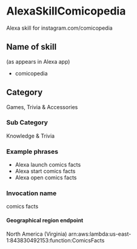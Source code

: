 # AlexaSkillComicopedia
Alexa skill for instagram.com/comicopedia

## Name of skill
(as appears in Alexa app)
* comicopedia

## Category
Games, Trivia & Accessories

### Sub Category
Knowledge & Trivia

### Example phrases
* Alexa launch comics facts
* Alexa start comics facts
* Alexa open comics facts

### Invocation name
comics facts

#### Geographical region endpoint
North America (Virginia)
arn:aws:lambda:us-east-1:843830492153:function:ComicsFacts
